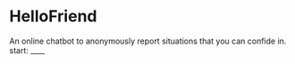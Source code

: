 # HelloFriend
An online chatbot to anonymously report situations that you can confide in.
start: ____
